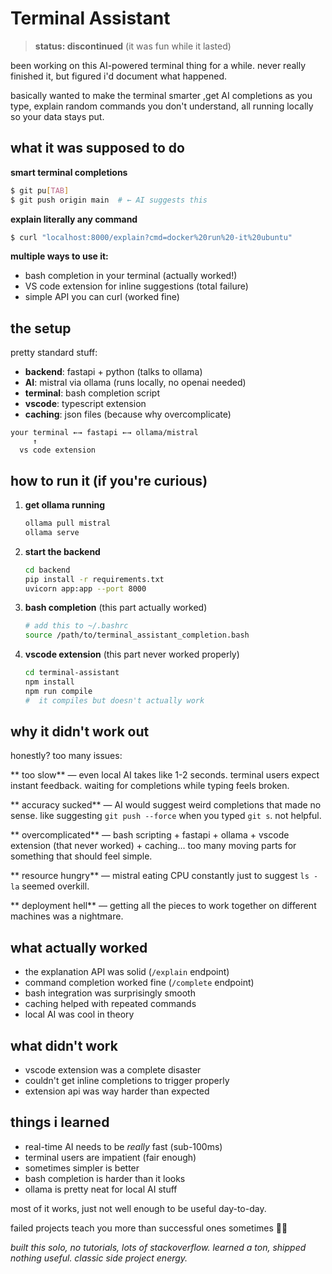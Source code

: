 # Terminal Assistant 

> **status: discontinued** (it was fun while it lasted)

been working on this AI-powered terminal thing for a while. never really finished it, but figured i'd document what happened.

basically wanted to make the terminal smarter ,get AI completions as you type, explain random commands you don't understand, all running locally so your data stays put.

## what it was supposed to do

**smart terminal completions**
```bash
$ git pu[TAB]
$ git push origin main  # ← AI suggests this
```

**explain literally any command**
```bash
$ curl "localhost:8000/explain?cmd=docker%20run%20-it%20ubuntu"
```

**multiple ways to use it:**
- bash completion in your terminal (actually worked!)
- VS code extension for inline suggestions (total failure)
- simple API you can curl (worked fine)

## the setup

pretty standard stuff:
- **backend**: fastapi + python (talks to ollama)
- **AI**: mistral via ollama (runs locally, no openai needed)
- **terminal**: bash completion script
- **vscode**: typescript extension
- **caching**: json files (because why overcomplicate)

```
your terminal ←→ fastapi ←→ ollama/mistral
     ↑
  vs code extension
```

## how to run it (if you're curious)

1. **get ollama running**
   ```bash
   ollama pull mistral
   ollama serve
   ```

2. **start the backend**
   ```bash
   cd backend
   pip install -r requirements.txt
   uvicorn app:app --port 8000
   ```

3. **bash completion** (this part actually worked)
   ```bash
   # add this to ~/.bashrc
   source /path/to/terminal_assistant_completion.bash
   ```

4. **vscode extension** (this part never worked properly)
   ```bash
   cd terminal-assistant
   npm install
   npm run compile
   #  it compiles but doesn't actually work
   ```

## why it didn't work out

honestly? too many issues:

** too slow** — even local AI takes like 1-2 seconds. terminal users expect instant feedback. waiting for completions while typing feels broken.

** accuracy sucked** — AI would suggest weird completions that made no sense. like suggesting `git push --force` when you typed `git s`. not helpful.

** overcomplicated** — bash scripting + fastapi + ollama + vscode extension (that never worked) + caching... too many moving parts for something that should feel simple.

** resource hungry** — mistral eating CPU constantly just to suggest `ls -la` seemed overkill.

** deployment hell** — getting all the pieces to work together on different machines was a nightmare.

## what actually worked

- the explanation API was solid (`/explain` endpoint)
- command completion worked fine (`/complete` endpoint)
- bash integration was surprisingly smooth
- caching helped with repeated commands
- local AI was cool in theory

## what didn't work

- vscode extension was a complete disaster
- couldn't get inline completions to trigger properly
- extension api was way harder than expected

## things i learned

- real-time AI needs to be *really* fast (sub-100ms)
- terminal users are impatient (fair enough)
- sometimes simpler is better
- bash completion is harder than it looks
- ollama is pretty neat for local AI stuff

most of it works, just not well enough to be useful day-to-day.

failed projects teach you more than successful ones sometimes 🤷‍♀️


*built this solo, no tutorials, lots of stackoverflow. learned a ton, shipped nothing useful. classic side project energy.*

